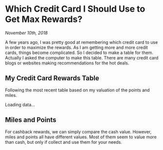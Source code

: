 # Which Credit Card I Should Use to Get Max Rewards?

_November 10th, 2018_

A few years ago, I was pretty good at remembering which credit card to use in order to maximize the rewards. As I am getting more and more credit cards, things become complicated. So I decided to make a table for them. Actually I asked the computer to make this table. There are many credit card blogs or websites making recommendations for the hot deals.

## My Credit Card Rewards Table
Following the most recent table based on my valuation of the points and miles.
<div class="ajax-page-component" data-context="credit_cards" data-template="credit_cards">Loading data...</div>

## Miles and Points
For cashback rewards, we can simply compare the cash value. However, miles and points all have different values. Most of them seem to value more than cash, but only if collect and use them for your needs.